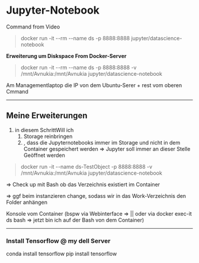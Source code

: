 # Jupyter-Notebook

Command from Video
> docker run -it --rm --name ds -p 8888:8888 jupyter/datascience-notebook



**Erweiterung um Diskspace From Docker-Server**
> docker run -it --rm --name ds -p 8888:8888 -v /mnt/Avnukia:/mnt/Avnukia jupyter/datascience-notebook


Am Managementlaptop die IP von dem Ubuntu-Serer + rest vom oberen Cmmand

---
## Meine Erweiterungen
1. in diesem SchrittWill ich 
   1. Storage reinbringen
   2. , dass die Jupyternotebooks immer im Storage und nicht in dem Container gespeichert werden => Jupyter soll immer an dieser Stelle Geöffnet werden

> docker run -it --name ds-TestObject -p 8888:8888 -v /mnt/Avnukia:/mnt/Avnukia jupyter/datascience-notebook

=> Check up mit Bash ob das Verzeichnis existiert im Container

=> ggf beim instanzieren change, sodass wir in das Work-Verzeichnis den Folder anhängen


Konsole vom Container (bspw via Webinterface =>  || oder via docker exec-it ds bash => jetzt bin ich auf der Bash von dem Container)

---

### Install Tensorflow @ my dell Server 
conda install tensorflow
pip install tensorflow
